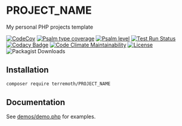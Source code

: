 # PROJECT_NAME
My personal PHP projects template  

[![CodeCov](https://codecov.io/gh/terremoth/PROJECT_NAME/graph/badge.svg?token=TOKEN)](https://app.codecov.io/gh/terremoth/PROJECT_NAME)
[![Psalm type coverage](https://shepherd.dev/github/terremoth/PROJECT_NAME/coverage.svg)](https://shepherd.dev/github/terremoth/PROJECT_NAME)
[![Psalm level](https://shepherd.dev/github/terremoth/PROJECT_NAME/level.svg)](https://shepherd.dev/github/terremoth/PROJECT_NAME)
[![Test Run Status](https://github.com/terremoth/PROJECT_NAME/actions/workflows/workflow.yml/badge.svg?branch=main)](https://github.com/terremoth/PROJECT_NAME/actions/workflows/workflow.yml)
[![Codacy Badge](https://app.codacy.com/project/badge/Grade/CODE)](https://app.codacy.com/gh/terremoth/PROJECT_NAME/dashboard?utm_source=gh&utm_medium=referral&utm_content=&utm_campaign=Badge_grade)
[![Code Climate Maintainability](https://api.codeclimate.com/v1/badges/CODE/maintainability)](https://codeclimate.com/github/terremoth/PROJECT_NAME/maintainability)
[![License](https://img.shields.io/github/license/terremoth/vendor.svg?logo=gnu&color=41bb13)](https://github.com/terremoth/PROJECT_NAME/blob/main/LICENSE)
![Packagist Downloads](https://img.shields.io/packagist/dt/terremoth/PROJECT_NAME?color=41bb13)

## Installation

```sh
composer require terremoth/PROJECT_NAME
```

## Documentation
  
See [demos/demo.php](demos/demo.php) for examples.
